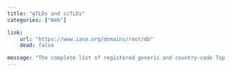 ```yaml
---
title: "gTLDs and ccTLDs"
categories: ["Web"]

link:
    url: "https://www.iana.org/domains/root/db"
    dead: false

message: "The complete list of registered generic and country-code Top Level Domains"
---
```

